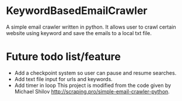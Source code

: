 # KeywordBasedEmailCrawler
A simple email crawler written in python. 
It allows user to crawl certain website using keyword and save the emails to a local txt file.

# Future todo list/feature
- Add a checkpoint system so user can pause and resume searches. 
- Add text file input for urls and keywords. 
- Add timer in loop
This project is modified from the code given by Michael Shilov http://scraping.pro/simple-email-crawler-python. 
